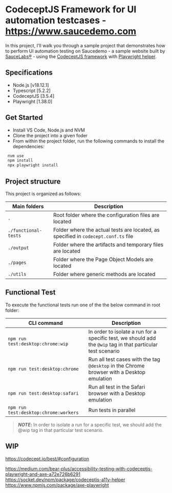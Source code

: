 # CodeceptJS Framework for UI automation testcases - https://www.saucedemo.com

In this project, I'll walk you through a sample project that demonstrates how to perform UI automation testing on Saucedemo - a sample website built by [SauceLabs®](https://saucelabs.com/) - using the [CodeceptJS framework](https://codecept.io/) with [Playwright helper](https://codecept.io/playwright/).

## Specifications
- Node.js [v18.12.1]
- Typescript [5.2.2]
- CodeceptJS [3.5.4]
- Playwright [1.38.0]

## Get Started

- Install VS Code, Node.js and NVM
- Clone the project into a given foder
- From within the project folder, run the following commands to install the dependencies:

```sh
 nvm use
 npm install
 npx playwright install
```

## Project structure

This project is organized as follows:

| Main folders         | Description |
|---                   |---          |
| `.`                  | Root folder where the configuration files are located |
| `./functional-tests` | Folder where the actual tests are located, as specified in `codecept.conf.ts` file |
| `./output`           | Folder where the artifacts and temporary files are located |
| `./pages`            | Folder where the Page Object Models are located  |
| `./utils`            | Folder where generic methods are located |

## Functional Test

To execute the functional tests run one of the the below command in root folder:

| CLI command                           | Description |
|---                                    |---          |
| `npm run test:desktop:chrome:wip`     | In order to isolate a run for a specific test, we should add the `@wip` tag in that particular test scenario |
| `npm run test:desktop:chrome`         | Run all test cases with the tag `@desktop` in the Chrome browser with a Desktop emulation |
| `npm run test:desktop:safari`         | Run all test in the Safari browser with a Desktop emulation |
| `npm run test:desktop:chrome:workers` | Run tests in parallel |

> **_NOTE_:** In order to isolate a run for a specific test, we should add the @wip tag in that particular test scenario.


## WIP
https://codecept.io/best/#configuration

https://medium.com/bear-plus/accessibility-testing-with-codeceptjs-playwright-and-axe-a72e726b6291
https://socket.dev/npm/package/codeceptjs-a11y-helper
https://www.npmjs.com/package/axe-playwright


